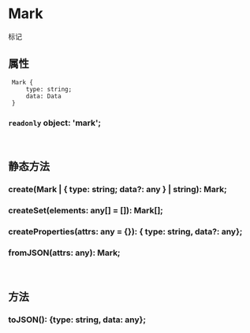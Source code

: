 # Mark

标记

## 属性

```
 Mark {
     type: string;
     data: Data
 }
```

### `readonly` object: 'mark';

<br>

## 静态方法

### create(Mark | { type: string; data?: any } | string): Mark;

### createSet(elements: any[] = []): Mark[];

### createProperties(attrs: any = {}): { type: string, data?: any};

### fromJSON(attrs: any): Mark;

<br>

## 方法

### toJSON(): {type: string, data: any};
